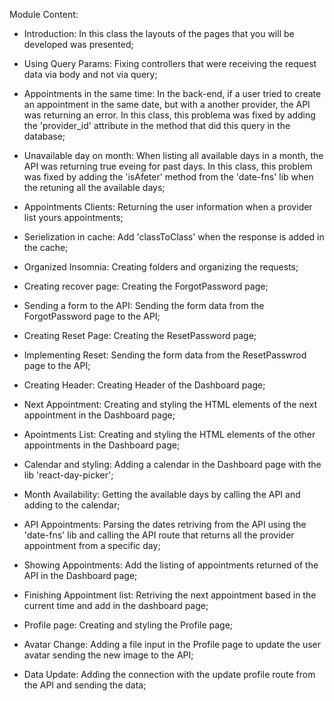 Module Content:

- Introduction: In this class the layouts of the pages that you will be developed was presented;

- Using Query Params: Fixing controllers that were receiving the request data via body and not via query;

- Appointments in the same time: In the back-end, if a user tried to create an appointment in the same date, but with a another provider, the API was returning an error. In this class, this problema was fixed by adding the 'provider_id' attribute in the method that did this query in the database;

- Unavailable day on month: When listing all available days in a month, the API was returning true eveing for past days. In this class, this problem was fixed by adding the 'isAfeter' method from the 'date-fns' lib when the retuning all the available days;

- Appointments Clients: Returning the user information when a provider list yours appointments;

- Serielization in cache: Add 'classToClass' when the response is added in the cache;

- Organized Insomnia: Creating folders and organizing the requests;

- Creating recover page: Creating the ForgotPassword page;

- Sending a form to the API: Sending the form data from the ForgotPassword page to the API;

- Creating Reset Page: Creating the ResetPassword page;

- Implementing Reset: Sending the form data from the ResetPasswrod page to the API;

- Creating Header: Creating Header of the Dashboard page;

- Next Appointment: Creating and styling the HTML elements of the next appointment in the Dashboard page;

- Apointments List: Creating and styling the HTML elements of the other appointments in the Dashboard page;

- Calendar and styling: Adding a calendar in the Dashboard page with the lib 'react-day-picker';

- Month Availability: Getting the available days by calling the API and adding to the calendar;

- API Appointments: Parsing the dates retriving from the API using the 'date-fns' lib and calling the API route that returns all the provider appointment from a specific day;

- Showing Appointments: Add the listing of appointments returned of the API in the Dashboard page;

- Finishing Appointment list: Retriving the next appointment based in the current time and add in the dashboard page;

- Profile page: Creating and styling the Profile page;

- Avatar Change: Adding a file input in the Profile page to update the user avatar sending the new image to the API;

- Data Update: Adding the connection with the update profile route from the API and sending the data;
